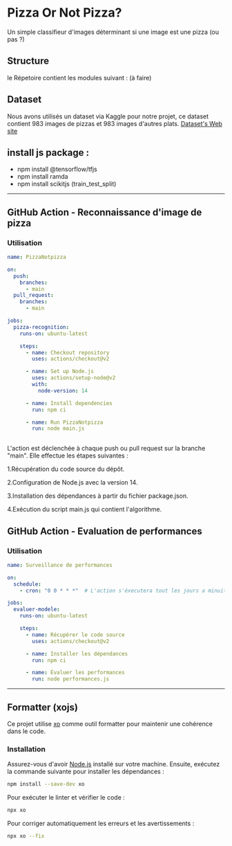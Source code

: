 Pizza Or Not Pizza?  
===================
Un simple classifieur d'images déterminant si une image est une pizza (ou pas ?)

Structure  
---------
le Répetoire contient les modules suivant :  (à faire)


Dataset  
--------
Nous avons utilisés un dataset via Kaggle pour notre projet, ce dataset contient 983 images de pizzas et 983 images d'autres plats.
[Dataset's Web site](https://www.kaggle.com/datasets/carlosrunner/pizza-not-pizza)  

install js package :
--------
- npm install @tensorflow/tfjs
- npm install ramda
- npm install scikitjs  (train_test_split)

--------
## GitHub Action - Reconnaissance d'image de pizza
### Utilisation

```yaml
name: PizzaNotpizza

on:
  push:
    branches:
      - main
  pull_request:
    branches:
      - main

jobs:
  pizza-recognition:
    runs-on: ubuntu-latest

    steps:
      - name: Checkout repository
        uses: actions/checkout@v2

      - name: Set up Node.js
        uses: actions/setup-node@v2
        with:
          node-version: 14

      - name: Install dependencies
        run: npm ci

      - name: Run PizzaNotpizza
        run: node main.js
       
```
L'action est déclenchée à chaque push ou pull request sur la branche "main". 
Elle effectue les étapes suivantes :

1.Récupération du code source du dépôt.

2.Configuration de Node.js avec la version 14.

3.Installation des dépendances à partir du fichier package.json.

4.Exécution du script main.js qui contient l'algorithme.

## GitHub Action - Evaluation de performances
### Utilisation
```yaml
name: Surveillance de performances

on:
  schedule:
    - cron: "0 0 * * *"  # L'action s'éxecutera tout les jours a minuit.

jobs:
  evaluer-modele:
    runs-on: ubuntu-latest

    steps:
      - name: Récupérer le code source
        uses: actions/checkout@v2

      - name: Installer les dépendances
        run: npm ci

      - name: Évaluer les performances
        run: node performances.js
```

--------
## Formatter (xojs)

Ce projet utilise [xo](https://github.com/xojs/xo) comme outil formatter pour maintenir une cohérence dans le code.

### Installation

Assurez-vous d'avoir [Node.js](https://nodejs.org) installé sur votre machine. Ensuite, exécutez la commande suivante pour installer les dépendances :

```bash
npm install --save-dev xo
```
Pour exécuter le linter et vérifier le code :
```bash
npx xo
```

Pour corriger automatiquement les erreurs et les avertissements :
```bash
npx xo --fix
```


